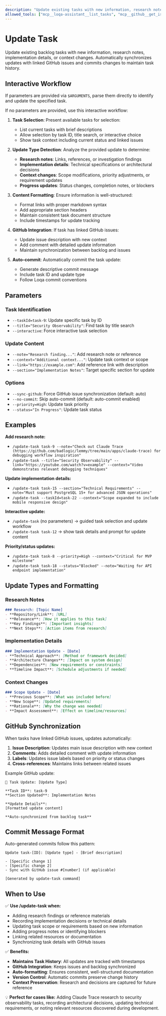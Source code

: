 ```yaml
---
description: "Update existing tasks with new information, research notes, or context changes with automatic GitHub issue synchronization"
allowed_tools: ["mcp__loqa-assistant__list_tasks", "mcp__github__get_issue", "mcp__github__update_issue", "mcp__github__add_issue_comment"]
---
```


# Update Task

Update existing backlog tasks with new information, research notes, implementation details, or context changes. Automatically synchronizes updates with linked GitHub issues and commits changes to maintain task history.

## Interactive Workflow

If parameters are provided via `$ARGUMENTS`, parse them directly to identify and update the specified task.

If no parameters are provided, use this interactive workflow:

1. **Task Selection**: Present available tasks for selection:
   - List current tasks with brief descriptions
   - Allow selection by task ID, title search, or interactive choice
   - Show task context including current status and linked issues

2. **Update Type Detection**: Analyze the provided update to determine:
   - **Research notes**: Links, references, or investigation findings
   - **Implementation details**: Technical specifications or architectural decisions
   - **Context changes**: Scope modifications, priority adjustments, or requirement updates
   - **Progress updates**: Status changes, completion notes, or blockers

3. **Content Formatting**: Ensure information is well-structured:
   - Format links with proper markdown syntax
   - Add appropriate section headers
   - Maintain consistent task document structure
   - Include timestamps for update tracking

4. **GitHub Integration**: If task has linked GitHub issues:
   - Update issue description with new context
   - Add comment with detailed update information
   - Maintain synchronization between backlog and issues

5. **Auto-commit**: Automatically commit the task update:
   - Generate descriptive commit message
   - Include task ID and update type
   - Follow Loqa commit conventions

## Parameters

### Task Identification
- `--taskId=task-9`: Update specific task by ID
- `--title="Security Observability"`: Find task by title search
- `--interactive`: Force interactive task selection

### Update Content
- `--note="Research finding..."`: Add research note or reference
- `--context="Additional context..."`: Update task context or scope
- `--link="https://example.com"`: Add reference link with description
- `--section="Implementation Notes"`: Target specific section for update

### Options
- `--sync-github`: Force GitHub issue synchronization (default: auto)
- `--no-commit`: Skip auto-commit (default: auto-commit enabled)
- `--priority=High`: Update task priority
- `--status="In Progress"`: Update task status

## Examples

**Add research note:**
- `/update-task task-9 --note="Check out Claude Trace (https://github.com/badlogic/lemmy/tree/main/apps/claude-trace) for debugging workflow inspiration"`
- `/update-task --title="Security Observability" --link="https://youtube.com/watch?v=example" --context="Video demonstrates relevant debugging techniques"`

**Update implementation details:**
- `/update-task task-15 --section="Technical Requirements" --note="Must support PostgreSQL 15+ for advanced JSON operations"`
- `/update-task --taskId=task-22 --context="Scope expanded to include mobile responsive design"`

**Interactive update:**
- `/update-task` (no parameters) → guided task selection and update workflow
- `/update-task task-12` → show task details and prompt for update content

**Priority/status updates:**
- `/update-task task-8 --priority=High --context="Critical for MVP milestone"`
- `/update-task task-18 --status="Blocked" --note="Waiting for API endpoint implementation"`

## Update Types and Formatting

### Research Notes
```markdown
### Research: [Topic Name]
- **Repository/Link**: [URL]
- **Relevance**: [How it applies to this task]
- **Key Findings**: [Important insights]
- **Next Steps**: [Action items from research]
```

### Implementation Details
```markdown
### Implementation Update - [Date]
- **Technical Approach**: [Method or framework decided]
- **Architecture Changes**: [Impact on system design]
- **Dependencies**: [New requirements or constraints]
- **Timeline Impact**: [Schedule adjustments if needed]
```

### Context Changes
```markdown
### Scope Update - [Date]
- **Previous Scope**: [What was included before]
- **New Scope**: [Updated requirements]
- **Rationale**: [Why the change was needed]
- **Impact Assessment**: [Effect on timeline/resources]
```

## GitHub Synchronization

When tasks have linked GitHub issues, updates automatically:

1. **Issue Description**: Updates main issue description with new context
2. **Comments**: Adds detailed comment with update information
3. **Labels**: Updates issue labels based on priority or status changes
4. **Cross-references**: Maintains links between related issues

Example GitHub update:
```
🔄 Task Update: [Update Type]

**Task ID**: task-9
**Section Updated**: Implementation Notes

**Update Details**:
[Formatted update content]

**Auto-synchronized from backlog task**
```

## Commit Message Format

Auto-generated commits follow this pattern:
```
Update task-[ID]: [Update type] - [Brief description]

- [Specific change 1]
- [Specific change 2]
- Sync with GitHub issue #[number] (if applicable)

[Generated by update-task command]
```

## When to Use

✅ **Use /update-task when:**
- Adding research findings or reference materials
- Recording implementation decisions or technical details
- Updating task scope or requirements based on new information
- Adding progress notes or identifying blockers
- Linking related resources or documentation
- Synchronizing task details with GitHub issues

✅ **Benefits:**
- **Maintains Task History**: All updates are tracked with timestamps
- **GitHub Integration**: Keeps issues and backlog synchronized
- **Auto-formatting**: Ensures consistent, well-structured documentation
- **Version Control**: Automatic commits preserve change history
- **Context Preservation**: Research and decisions are captured for future reference

💡 **Perfect for cases like:** Adding Claude Trace research to security observability tasks, recording architectural decisions, updating technical requirements, or noting relevant resources discovered during development.